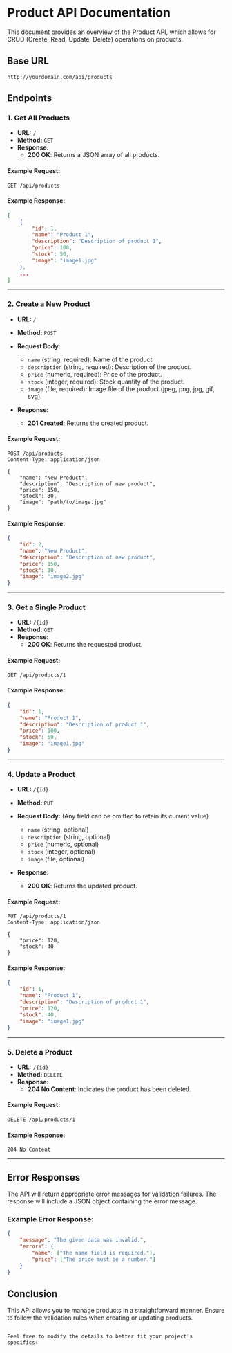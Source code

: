 
# Product API Documentation

This document provides an overview of the Product API, which allows for CRUD (Create, Read, Update, Delete) operations on products.

## Base URL

```
http://yourdomain.com/api/products
```

## Endpoints

### 1. Get All Products

- **URL:** `/`
- **Method:** `GET`
- **Response:**
  - **200 OK**: Returns a JSON array of all products.
  
#### Example Request:
```
GET /api/products
```

#### Example Response:
```json
[
    {
        "id": 1,
        "name": "Product 1",
        "description": "Description of product 1",
        "price": 100,
        "stock": 50,
        "image": "image1.jpg"
    },
    ...
]
```

---

### 2. Create a New Product

- **URL:** `/`
- **Method:** `POST`
- **Request Body:**
  - `name` (string, required): Name of the product.
  - `description` (string, required): Description of the product.
  - `price` (numeric, required): Price of the product.
  - `stock` (integer, required): Stock quantity of the product.
  - `image` (file, required): Image file of the product (jpeg, png, jpg, gif, svg).

- **Response:**
  - **201 Created**: Returns the created product.

#### Example Request:
```http
POST /api/products
Content-Type: application/json

{
    "name": "New Product",
    "description": "Description of new product",
    "price": 150,
    "stock": 30,
    "image": "path/to/image.jpg"
}
```

#### Example Response:
```json
{
    "id": 2,
    "name": "New Product",
    "description": "Description of new product",
    "price": 150,
    "stock": 30,
    "image": "image2.jpg"
}
```

---

### 3. Get a Single Product

- **URL:** `/{id}`
- **Method:** `GET`
- **Response:**
  - **200 OK**: Returns the requested product.

#### Example Request:
```
GET /api/products/1
```

#### Example Response:
```json
{
    "id": 1,
    "name": "Product 1",
    "description": "Description of product 1",
    "price": 100,
    "stock": 50,
    "image": "image1.jpg"
}
```

---

### 4. Update a Product

- **URL:** `/{id}`
- **Method:** `PUT`
- **Request Body:** (Any field can be omitted to retain its current value)
  - `name` (string, optional)
  - `description` (string, optional)
  - `price` (numeric, optional)
  - `stock` (integer, optional)
  - `image` (file, optional)

- **Response:**
  - **200 OK**: Returns the updated product.

#### Example Request:
```http
PUT /api/products/1
Content-Type: application/json

{
    "price": 120,
    "stock": 40
}
```

#### Example Response:
```json
{
    "id": 1,
    "name": "Product 1",
    "description": "Description of product 1",
    "price": 120,
    "stock": 40,
    "image": "image1.jpg"
}
```

---

### 5. Delete a Product

- **URL:** `/{id}`
- **Method:** `DELETE`
- **Response:**
  - **204 No Content**: Indicates the product has been deleted.

#### Example Request:
```
DELETE /api/products/1
```

#### Example Response:
```
204 No Content
```

---

## Error Responses

The API will return appropriate error messages for validation failures. The response will include a JSON object containing the error message.

### Example Error Response:
```json
{
    "message": "The given data was invalid.",
    "errors": {
        "name": ["The name field is required."],
        "price": ["The price must be a number."]
    }
}
```

## Conclusion

This API allows you to manage products in a straightforward manner. Ensure to follow the validation rules when creating or updating products.
```

Feel free to modify the details to better fit your project's specifics!
